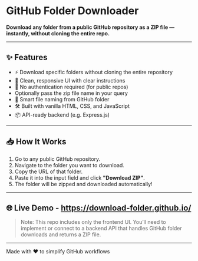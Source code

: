 # GitHub Folder Downloader

**Download any folder from a public GitHub repository as a ZIP file — instantly, without cloning the entire repo.**


---

## ✨ Features

- ⚡ Download specific folders without cloning the entire repository
- 🧼 Clean, responsive UI with clear instructions
- 🔐 No authentication required (for public repos)
- Optionally pass the zip file name in your query 
- 🧠 Smart file naming from GitHub folder
- 🛠 Built with vanilla HTML, CSS, and JavaScript
- 📦 API-ready backend (e.g. Express.js)

---

## 📥 How It Works

1. Go to any public GitHub repository.
2. Navigate to the folder you want to download.
3. Copy the URL of that folder.
4. Paste it into the input field and click **"Download ZIP"**.
5. The folder will be zipped and downloaded automatically!

---

## 🌐 Live Demo  - https://download-folder.github.io/


> Note: This repo includes only the frontend UI. You’ll need to implement or connect to a backend API that handles GitHub folder downloads and returns a ZIP file.

---

Made with ❤️ to simplify GitHub workflows
